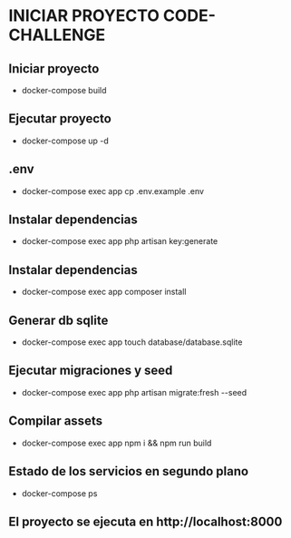 # INICIAR PROYECTO CODE-CHALLENGE

## Iniciar proyecto
-   docker-compose build

## Ejecutar proyecto
-   docker-compose up -d

## .env
-   docker-compose exec app cp .env.example .env

## Instalar dependencias 
-   docker-compose exec app php artisan key:generate

## Instalar dependencias 
-   docker-compose exec app composer install

## Generar db sqlite
-   docker-compose exec app touch database/database.sqlite

## Ejecutar migraciones y seed
-   docker-compose exec app php artisan migrate:fresh --seed

## Compilar assets
-   docker-compose exec app npm i && npm run build

## Estado de los servicios en segundo plano
-   docker-compose ps

## El proyecto se ejecuta en  **http://localhost:8000**



